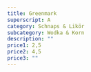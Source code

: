 ```yaml
---
title: Greenmark
superscript: A
category: Schnaps & Likör
subcategory: Wodka & Korn
description: ""
price1: 2,5
price2: 4,5
price3: ""
---
```

